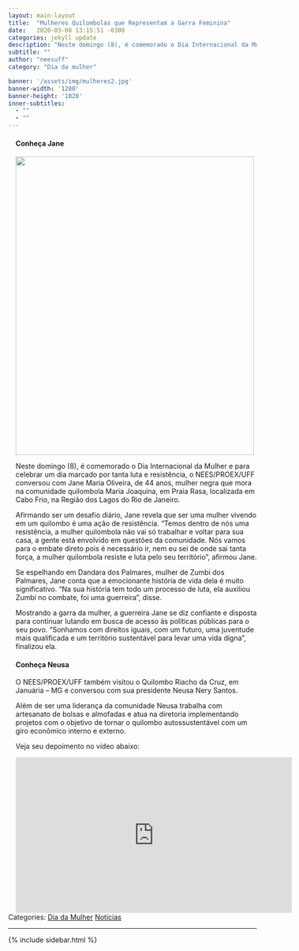 ```yaml
---
layout: main-layout
title:  "Mulheres Quilombolas que Representam a Garra Feminina"
date:   2020-03-08 13:15:51 -0300
categories: jekyll update
description: "Neste domingo (8), é comemorado o Dia Internacional da Mulher e para celebrar, o NEES/PROEX/UFF conversou com Jane Maria Oliveira."
subtitle: ""
author: "neesuff"
category: "Dia da mulher"

banner: '/assets/img/mulheres2.jpg'
banner-width: '1280'
banner-height: '1020'
inner-subtitles: 
  - ""
  - ""
---
```

<div class="blog-post blog-post-wrapper">
    <div class="container">
        <article id="post-429" class="section section-text">
            <div class="row">
                <div class="col-md-8 single-post-container" data-layout="sidebar-right">
                    <div style="padding-left:3%" class="single-post-wrap entry-content">
                        <div id="pl-429" class="panel-layout">
                            <div id="pg-429-0" class="panel-grid panel-has-style">
                                <div class="panel-row-style panel-row-style-for-429-0">
                                    <div id="pgc-429-0-0" class="panel-grid-cell">
                                        <div id="panel-429-0-0-0" class="so-panel widget widget_sow-headline panel-first-child" data-index="0">
                                            <div class="so-widget-sow-headline so-widget-sow-headline-default-71dfbeaccd19">
                                                <div class="sow-headline-container ">
                                                    <h4 class="sow-headline">Conheça Jane</h4>
                                                    <div class="decoration">
                                                        <div class="decoration-inside"></div>
                                                    </div>
                                                </div>
                                            </div>
                                        </div>
                                        <div id="panel-429-0-0-1" class="so-panel widget widget_sow-editor" data-index="1">
                                            <div class="so-widget-sow-editor so-widget-sow-editor-base">
                                                <div class="siteorigin-widget-tinymce textwidget">
                                                    <p><img src="http://pef.neesuff.com/wp-content/uploads/2020/03/BLOG01-Jane.jpg" alt="" class="wp-image-415 alignleft" srcset="http://pef.neesuff.com/wp-content/uploads/2020/03/BLOG01-Jane.jpg 672w, http://pef.neesuff.com/wp-content/uploads/2020/03/BLOG01-Jane-240x300.jpg 240w"
                                                            sizes="(max-width: 483px) 100vw, 483px" width="483" height="604"></p>
                                                    <p>Neste domingo (8), é comemorado o Dia Internacional da Mulher e para celebrar um dia marcado por tanta luta e resistência, o NEES/PROEX/UFF conversou com Jane Maria Oliveira, de 44 anos, mulher negra
                                                        que mora na comunidade quilombola Maria Joaquina, em Praia Rasa, localizada em Cabo Frio, na Região dos Lagos do Rio de Janeiro.</p>
                                                    <p>Afirmando ser um desafio diário, Jane revela que ser uma mulher vivendo em um quilombo é uma ação de resistência. “Temos dentro de nós uma resistência, a mulher quilombola não vai só trabalhar e voltar
                                                        para sua casa, a gente está envolvido em questões da comunidade. Nós vamos para o embate direto pois é necessário ir, nem eu sei de onde sai tanta força, a mulher quilombola resiste e luta pelo seu
                                                        território”, afirmou Jane.</p>
                                                    <p>Se espelhando em Dandara dos Palmares, mulher de Zumbi dos Palmares, Jane conta que a emocionante história de vida dela é muito significativo. “Na sua história tem todo um processo de luta, ela auxiliou
                                                        Zumbi no combate, foi uma guerreira”, disse.</p>
                                                    <p>Mostrando a garra da mulher, a guerreira Jane se diz confiante e disposta para continuar lutando em busca de acesso às políticas públicas para o seu povo. “Sonhamos com direitos iguais, com um futuro,
                                                        uma juventude mais qualificada e um território sustentável para levar uma vida digna”, finalizou ela.</p>
                                                </div>
                                            </div>
                                        </div>
                                        <div id="panel-429-0-0-2" class="so-panel widget widget_sow-headline" data-index="2">
                                            <div class="so-widget-sow-headline so-widget-sow-headline-default-71dfbeaccd19">
                                                <div class="sow-headline-container ">
                                                    <h4 class="sow-headline">Conheça Neusa</h4>
                                                    <div class="decoration">
                                                        <div class="decoration-inside"></div>
                                                    </div>
                                                </div>
                                            </div>
                                        </div>
                                        <div id="panel-429-0-0-3" class="so-panel widget widget_sow-editor" data-index="3">
                                            <div class="so-widget-sow-editor so-widget-sow-editor-base">
                                                <div class="siteorigin-widget-tinymce textwidget">
                                                    <p>O NEES/PROEX/UFF também visitou o Quilombo Riacho da Cruz, em Januária – MG e conversou com sua presidente Neusa Nery Santos.</p>
                                                    <p>Além de ser uma liderança da comunidade Neusa trabalha com artesanato de bolsas e almofadas e atua na diretoria implementando projetos com o objetivo de tornar o quilombo autossustentável com um giro
                                                        econômico interno e externo.</p>
                                                    <p>Veja seu depoimento no vídeo abaixo:</p>
                                                </div>
                                            </div>
                                        </div>
                                        <div id="panel-429-0-0-4" class="widget_text so-panel widget widget_custom_html panel-last-child" data-index="4">
                                            <div class="textwidget custom-html-widget">
                                                <div style="text-align:center">
                                                    <iframe src="https://www.youtube.com/embed/oOuqz6-YrhM" allow="accelerometer; autoplay; encrypted-media; gyroscope; picture-in-picture" allowfullscreen="" width="560" height="315" frameborder="0"></iframe>
                                                </div>
                                            </div>
                                        </div>
                                    </div>
                                </div>
                            </div>
                        </div>
                    </div>

<div class="section section-blog-info">
    <div class="row">
        <div class="col-md-6">
            <div class="entry-categories">Categories: <span class="label label-primary"><a href="http://pef.neesuff.com/category/dia-da-mulher/">Dia da Mulher</a></span>
            <span class="label label-primary"><a href="http://pef.neesuff.com/category/noticias/">Notícias</a></span>                                    
            </div>
        </div>
<div class="col-md-6">
    <div class="entry-social">
        <a target="_blank" rel="tooltip" data-original-title="Share on Facebook" class="btn btn-just-icon btn-round btn-facebook" href="https://www.facebook.com/sharer.php?u=http://pef.neesuff.com/2020/03/08/mulheres-quilombolas-que-representam-a-garra-feminina/">
            <i class="fa fa-facebook"></i>
        </a>
<a target="_blank" rel="tooltip" data-original-title="Share on Twitter" class="btn btn-just-icon btn-round btn-twitter" href="http://twitter.com/share?url=http://pef.neesuff.com/2020/03/08/mulheres-quilombolas-que-representam-a-garra-feminina/&amp;text=Mulheres%20Quilombolas%20que%20Representam%20a%20Garra%20Feminina">
    <i class="fa fa-twitter"></i>
</a>
<a rel="tooltip" data-original-title=" Share on Email" class="btn btn-just-icon btn-round" href="mailto:?subject=Mulheres%20Quilombolas%20que%20Representam%20a%20Garra%20Feminina&amp;body=http://pef.neesuff.com/2020/03/08/mulheres-quilombolas-que-representam-a-garra-feminina/">
    <i class="fa fa-envelope"></i>
</a>
        </div>
                            </div>
                        </div>
                        <hr>
                    </div>
                </div>
                {% include sidebar.html %}
            </div>
        </article>

</div>
</div>